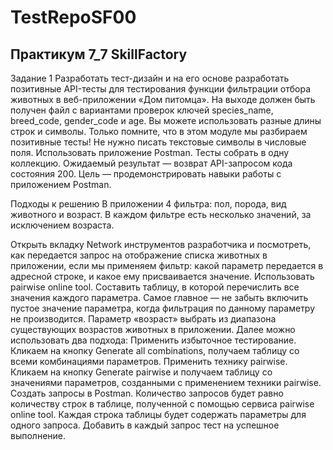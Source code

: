 # TestRepoSF00
## Практикум 7_7 SkillFactory
Задание 1
Разработать тест-дизайн и на его основе разработать позитивные API-тесты для тестирования функции фильтрации отбора животных
в веб-приложении «Дом питомца». На выходе должен быть получен файл с вариантами проверок ключей species_name, breed_code, 
gender_code и age. Вы можете использовать разные длины строк и символы. Только помните, что в этом модуле мы разбираем позитивные тесты!
Не нужно писать текстовые символы в числовые поля.
Использовать приложение Postman. Тесты собрать в одну коллекцию. 
Ожидаемый результат — возврат API-запросом кода состояния 200.
Цель — продемонстрировать навыки работы с приложением Postman.

Подходы к решению
В приложении 4 фильтра: пол, порода, вид животного и возраст. В каждом фильтре есть несколько значений, за исключением возраста.

Открыть вкладку Network инструментов разработчика и посмотреть, как передается запрос на отображение списка животных в приложении,
если мы применяем фильтр: какой параметр передается в адресной строке, и какое ему присваивается значение.
Использовать pairwise online tool. Составить таблицу, в которой перечислить все значения каждого параметра. 
Самое главное — не забыть включить пустое значение параметра, когда фильтрация по данному параметру не производится. 
Параметр «возраст» выбрать из диапазона существующих возрастов животных в приложении. 
Далее можно использовать два подхода:
Применить избыточное тестирование. Кликаем на кнопку Generate all combinations, получаем таблицу со всеми комбинациями параметров.
Применить технику pairwise. Кликаем на кнопку Generate pairwise и получаем таблицу со значениями параметров, 
созданными с применением техники pairwise.
Создать запросы в Postman. 
Количество запросов будет равно количеству строк в таблице, полученной с помощью сервиса pairwise online tool. 
Каждая строка таблицы будет содержать параметры для одного запроса.
Добавить в каждый запрос тест на успешное выполнение.
